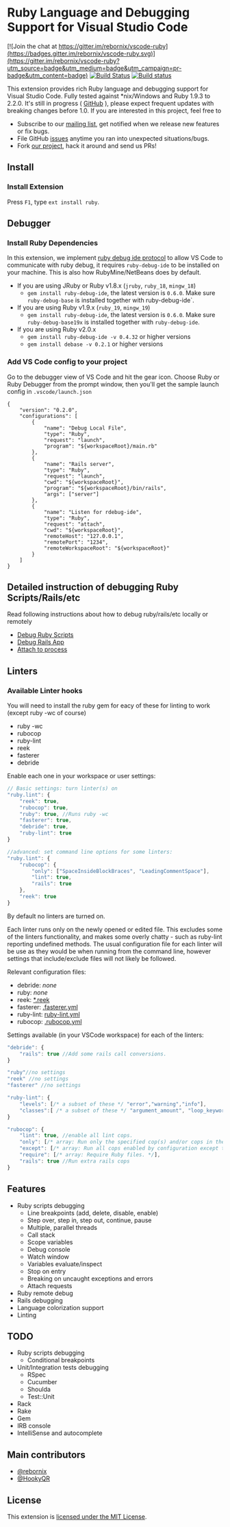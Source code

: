 # Ruby Language and Debugging Support for Visual Studio Code

[![Join the chat at https://gitter.im/rebornix/vscode-ruby](https://badges.gitter.im/rebornix/vscode-ruby.svg)](https://gitter.im/rebornix/vscode-ruby?utm_source=badge&utm_medium=badge&utm_campaign=pr-badge&utm_content=badge) [![Build Status](https://travis-ci.org/rubyide/vscode-ruby.svg?branch=master)](https://travis-ci.org/rebornix/vscode-ruby) [![Build status](https://ci.appveyor.com/api/projects/status/s4sv1fwpjeqmgnhd?svg=true)](https://ci.appveyor.com/project/rebornix/vscode-ruby)


This extension provides rich Ruby language and debugging support for Visual Studio Code. Fully tested against *nix/Windows and Ruby 1.9.3 to 2.2.0.
It's still in progress ( [GitHub](https://github.com/rebornix/vscode-ruby.git) ), please expect frequent updates with breaking changes before 1.0. If you are interested in this project, feel free to

* Subscribe to our [mailing list](http://eepurl.com/bTBAfv), get notified when we release new features or fix bugs.
* File GitHub [issues](https://github.com/rebornix/vscode-ruby/issues/new) anytime you ran into unexpected situations/bugs.
* Fork [our project](https://github.com/rebornix/vscode-ruby), hack it around and send us PRs!

## Install
### Install Extension
Press `F1`, type `ext install ruby`.

## Debugger
### Install Ruby Dependencies
In this extension, we implement [ruby debug ide protocol](http://debug-commons.rubyforge.org/protocol-spec.html) to allow VS Code to communicate with ruby debug, it requires `ruby-debug-ide` to be installed on your machine. This is also how RubyMine/NetBeans does by default.

- If you are using JRuby or Ruby v1.8.x (`jruby`, `ruby_18`, `mingw_18`)
  * `gem install ruby-debug-ide`, the latest version is `0.6.0`. Make sure `ruby-debug-base` is installed together with ruby-debug-ide`.
- If you are using Ruby v1.9.x (`ruby_19`, `mingw_19`)
  * `gem install ruby-debug-ide`, the latest version is `0.6.0`. Make sure `ruby-debug-base19x` is installed together with `ruby-debug-ide`.
- If you are using Ruby v2.0.x
  * `gem install ruby-debug-ide -v 0.4.32` or higher versions
  * `gem install debase -v 0.2.1` or higher versions

### Add VS Code config to your project
Go to the debugger view of VS Code and hit the gear icon. Choose Ruby or Ruby Debugger from the prompt window, then you'll get the sample launch config in `.vscode/launch.json`

```
{
	"version": "0.2.0",
	"configurations": [
		{
			"name": "Debug Local File",
			"type": "Ruby",
			"request": "launch",
			"program": "${workspaceRoot}/main.rb"
		},
		{
			"name": "Rails server",
			"type": "Ruby",
			"request": "launch",
			"cwd": "${workspaceRoot}",
			"program": "${workspaceRoot}/bin/rails",
			"args": ["server"]
		},
		{
			"name": "Listen for rdebug-ide",
			"type": "Ruby",
			"request": "attach",
			"cwd": "${workspaceRoot}",
			"remoteHost": "127.0.0.1",
			"remotePort": "1234",
			"remoteWorkspaceRoot": "${workspaceRoot}"
		}
	]
}
```

## Detailed instruction of debugging Ruby Scripts/Rails/etc
Read following instructions about how to debug ruby/rails/etc locally or remotely
- [Debug Ruby Scripts](https://github.com/rebornix/vscode-ruby/wiki/2.-Debug-ruby-scripts)
- [Debug Rails App](https://github.com/rebornix/vscode-ruby/wiki/3.-Debug-Rails-App)
- [Attach to process](https://github.com/rebornix/vscode-ruby/wiki/4.-Attach-to-process)

## Linters
### Available Linter hooks
You will need to install the ruby gem for eacy of these for linting to work (except ruby -wc of course)

* ruby -wc
* rubocop
* ruby-lint
* reek
* fasterer
* debride


Enable each one in your workspace or user settings:

```javascript
// Basic settings: turn linter(s) on
"ruby.lint": {
	"reek": true,
	"rubocop": true,
	"ruby": true, //Runs ruby -wc
	"fasterer": true,
	"debride": true,
	"ruby-lint": true
}

//advanced: set command line options for some linters:
"ruby.lint": {
	"rubocop": {
		"only": ["SpaceInsideBlockBraces", "LeadingCommentSpace"],
		"lint": true,
		"rails": true
	},
	"reek": true
}
```

By default no linters are turned on.

Each linter runs only on the newly opened or edited file. This excludes some of the linters functionality, and makes some overly chatty - such as ruby-lint reporting undefined methods. The usual configuration file for each linter will be use as they would be when running from the command line, however settings that include/exclude files will not likely be followed.

Relevant configuration files:
* debride: _none_
* ruby: _none_
* reek: [*.reek](https://github.com/troessner/reek)
* fasterer: [.fasterer.yml](https://github.com/DamirSvrtan/fasterer)
* ruby-lint: [ruby-lint.yml](https://github.com/YorickPeterse/ruby-lint/blob/1d036ca52d91256b1cf0f1d84dc025fdefe5e58a/doc/configuration.md#configuration)
* rubocop: [.rubocop.yml](https://github.com/bbatsov/rubocop#configuration)

Settings available (in your VSCode workspace) for each of the linters:

```javascript
"debride": {
	"rails": true //Add some rails call conversions.
}

"ruby"//no settings
"reek" //no settings
"fasterer" //no settings

"ruby-lint": {
	"levels": [/* a subset of these */ "error","warning","info"],
	"classes":[ /* a subset of these */ "argument_amount", "loop_keywords", "pedantics", "shadowing_variables", "undefined_methods", "undefined_variables", "unused_variables", "useless_equality_checks" ]
}

"rubocop": {
	"lint": true, //enable all lint cops.
	"only": [/* array: Run only the specified cop(s) and/or cops in the specified departments. */],
	"except": [/* array: Run all cops enabled by configuration except the specified cop(s) and/or departments. */],
	"require": [/* array: Require Ruby files. */],
	"rails": true //Run extra rails cops
}
```

## Features

- Ruby scripts debugging
  * Line breakpoints (add, delete, disable, enable)
  * Step over, step in, step out, continue, pause
  * Multiple, parallel threads
  * Call stack
  * Scope variables
  * Debug console
  * Watch window
  * Variables evaluate/inspect
  * Stop on entry
  * Breaking on uncaught exceptions and errors
  * Attach requests
- Ruby remote debug
- Rails debugging
- Language colorization support
- Linting

## TODO
- Ruby scripts debugging
  * Conditional breakpoints
- Unit/Integration tests debugging
  * RSpec
  * Cucumber
  * Shoulda
  * Test::Unit
- Rack
- Rake
- Gem
- IRB console
- IntelliSense and autocomplete

## Main contributors

- [@rebornix](https://github.com/rebornix)
- [@HookyQR](https://github.com/HookyQR)

## License

This extension is [licensed under the MIT License](LICENSE.txt).

